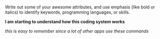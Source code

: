 Write out some of your awesome attributes, and use emphasis (like bold or italics) to identify keywords, programming languages, or skills. 

**I am starting to understand how this coding system works**

*this is easy to remember since a lot of other apps use these commands*
